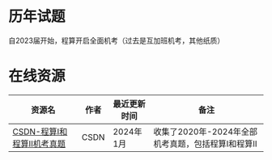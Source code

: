 # 历年试题

自2023届开始，程算开启全面机考（过去是互加班机考，其他纸质）

# 在线资源

资源名|作者|最近更新时间|备注
---|---|---|---
[CSDN-程算I和程算II机考真题](https://blog.csdn.net/jjq15008419406/category_11960847.html)|CSDN|2024年1月|收集了2020年-2024年全部机考真题，包括程算I和程算II
